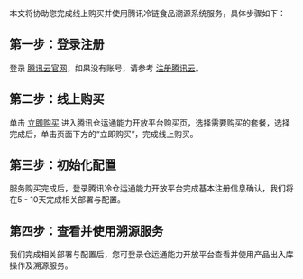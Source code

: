 ﻿本文将协助您完成线上购买并使用腾讯冷链食品溯源系统服务，具体步骤如下：

## 第一步：登录注册
登录 [腾讯云官网](https://cloud.tencent.com/)，如果没有账号，请参考 [注册腾讯云](https://cloud.tencent.com/document/product/378/17985)。

## 第二步：线上购买
单击 [立即购买](https://cloud.tencent.com/product/wecop) 进入腾讯仓运通能力开放平台购买页，选择需要购买的套餐，选择完成后，单击页面下方的“立即购买”，完成线上购买。

## 第三步：初始化配置
服务购买完成后，登录腾讯冷仓运通能力开放平台完成基本注册信息确认，我们将在5 - 10天完成相关部署与配置。

## 第四步：查看并使用溯源服务
我们完成相关部署与配置后，您可登录仓运通能力开放平台查看并使用产品出入库操作及溯源服务。